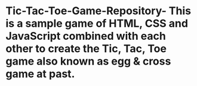 # Tic-Tac-Toe-Game-Repository- This is a sample game of HTML, CSS and JavaScript combined with each other to create the Tic, Tac, Toe game also known as egg & cross game at past. 
